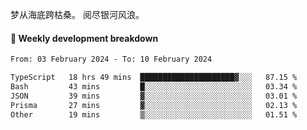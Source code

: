 梦从海底跨枯桑。
阅尽银河风浪。


#### 📝 Weekly development breakdown

<!--START_SECTION:waka-->

```txt
From: 03 February 2024 - To: 10 February 2024

TypeScript   18 hrs 49 mins  █████████████████████▓░░░   87.15 %
Bash         43 mins         █░░░░░░░░░░░░░░░░░░░░░░░░   03.34 %
JSON         39 mins         ▓░░░░░░░░░░░░░░░░░░░░░░░░   03.01 %
Prisma       27 mins         ▓░░░░░░░░░░░░░░░░░░░░░░░░   02.13 %
Other        19 mins         ▒░░░░░░░░░░░░░░░░░░░░░░░░   01.51 %
```

<!--END_SECTION:waka-->



